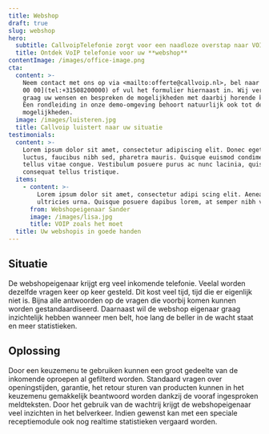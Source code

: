 ```yaml
---
title: Webshop
draft: true
slug: webshop
hero:
  subtitle: CallvoipTelefonie zorgt voor een naadloze overstap naar VOIP!
  title: Ontdek VoIP telefonie voor uw **webshop**
contentImage: /images/office-image.png
cta:
  content: >-
    Neem contact met ons op via <mailto:offerte@callvoip.nl>, bel naar [050 820
    00 00](tel:+31508200000) of vul het formulier hiernaast in. Wij vernemen
    graag uw wensen en bespreken de mogelijkheden met daarbij horende kosten.
    Een rondleiding in onze demo-omgeving behoort natuurlijk ook tot de
    mogelijkheden.
  image: /images/luisteren.jpg
  title: Callvoip luistert naar uw situatie
testimonials:
  content: >-
    Lorem ipsum dolor sit amet, consectetur adipiscing elit. Donec eget massa
    luctus, faucibus nibh sed, pharetra mauris. Quisque euismod condimentum
    tellus vitae congue. Vestibulum posuere purus ac nunc lacinia, quis
    consequat tellus tristique.
  items:
    - content: >-
        Lorem ipsum dolor sit amet, consectetur adipi scing elit. Aenean ut
        ultricies urna. Quisque posuere dapibus lorem, at semper nibh vel.
      from: Webshopeigenaar Sander
      image: /images/lisa.jpg
      title: VOIP zoals het moet
  title: Uw webshopis in goede handen
---
```

## Situatie

De webshopeigenaar krijgt erg veel inkomende telefonie. Veelal worden dezelfde vragen keer op keer gesteld. Dit kost veel tijd, tijd die er eigenlijk niet is. Bijna alle antwoorden op de vragen die voorbij komen kunnen worden gestandaardiseerd. Daarnaast wil de webshop eigenaar graag inzichtelijk hebben wanneer men belt, hoe lang de beller in de wacht staat en meer statistieken.



## Oplossing

Door een keuzemenu te gebruiken kunnen een groot gedeelte van de inkomende oproepen al gefilterd worden. Standaard vragen over openingstijden, garantie, het retour sturen van producten kunnen in het keuzemenu gemakkelijk beantwoord worden dankzij de vooraf ingesproken meldteksten. Door het gebruik van de wachtrij krijgt de webshopeigenaar veel inzichten in het belverkeer. Indien gewenst kan met een speciale receptiemodule ook nog realtime statistieken vergaard worden.
